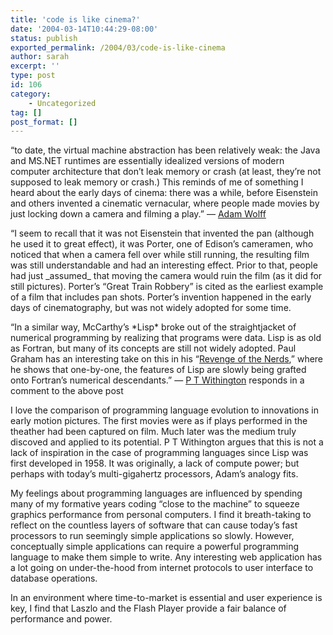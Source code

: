 ```yaml
---
title: 'code is like cinema?'
date: '2004-03-14T10:44:29-08:00'
status: publish
exported_permalink: /2004/03/code-is-like-cinema
author: sarah
excerpt: ''
type: post
id: 106
category:
    - Uncategorized
tag: []
post_format: []
---
```

“to date, the virtual machine abstraction has been relatively weak: the Java and MS.NET runtimes are essentially idealized versions of modern computer architecture that don’t leak memory or crash (at least, they’re not supposed to leak memory or crash.) This reminds of me of something I heard about the early days of cinema: there was a while, before Eisenstein and others invented a cinematic vernacular, where people made movies by just locking down a camera and filming a play.” — [Adam Wolff](http://laszlosystems.com/~adam/blog/)

“I seem to recall that it was not Eisenstein that invented the pan (although he used it to great effect), it was Porter, one of Edison’s cameramen, who noticed that when a camera fell over while still running, the resulting film was still understandable and had an interesting effect. Prior to that, people had just \_assumed\_ that moving the camera would ruin the film (as it did for still pictures). Porter’s “Great Train Robbery” is cited as the earliest example of a film that includes pan shots. Porter’s invention happened in the early days of cinematography, but was not widely adopted for some time.

“In a similar way, McCarthy’s \*Lisp\* broke out of the straightjacket of numerical programming by realizing that programs were data. Lisp is as old as Fortran, but many of its concepts are still not widely adopted. Paul Graham has an interesting take on this in his “[Revenge of the Nerds](http://www.paulgraham.com/icad.html),” where he shows that one-by-one, the features of Lisp are slowly being grafted onto Fortran’s numerical descendants.” — [P T Withington](http://pt.withy.org/ptalk/) responds in a comment to the above post

I love the comparison of programming language evolution to innovations in early motion pictures. The first movies were as if plays performed in the theather had been captured on film. Much later was the medium truly discoved and applied to its potential. P T Withington argues that this is not a lack of inspiration in the case of programming languages since Lisp was first developed in 1958. It was originally, a lack of compute power; but perhaps with today’s multi-gigahertz processors, Adam’s analogy fits.

My feelings about programming languages are influenced by spending many of my formative years coding “close to the machine” to squeeze graphics performance from personal computers. I find it breath-taking to reflect on the countless layers of software that can cause today’s fast processors to run seemingly simple applications so slowly. However, conceptually simple applications can require a powerful programming language to make them simple to write. Any interesting web application has a lot going on under-the-hood from internet protocols to user interface to database operations.

In an environment where time-to-market is essential and user experience is key, I find that Laszlo and the Flash Player provide a fair balance of performance and power.